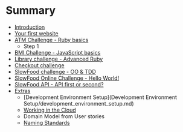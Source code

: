 # Summary

* [Introduction](README.md)
* [Your first website](first_deploy/first_deploy.md)
* [ATM Challenge - Ruby basics](atm_challenge/atm_challenge.md)
   * Step 1
* [BMI Challenge - JavaScript basics](bmi_challenge/bmi_challenge.md)
* [Library challenge - Advanced Ruby](library_challenge/library_challenge.md)
* [Checkout challenge](checkout_challenge/checkout_challenge.md)
* [SlowFood challenge - OO & TDD](slow_food/slow_food.md)
* [SlowFood Online Challenge - Hello World!](slow_food_online/slow_food_online.md)
* [SlowFood API - API first or second?](slow_food_api/slow_food_api.md)
* [Extras](extras/extras.md)
   * [Development Environment Setup](Development Environment Setup/development_environment_setup.md)
   * [Working in the Cloud](working_in_the_cloud/working_in_the_cloud.md)
   * Domain Model from User stories
   * [Naming Standards](extras/naming_standards.md)

